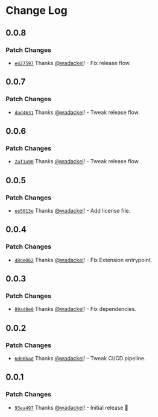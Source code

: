 # Change Log

## 0.0.8

### Patch Changes

- [`e427597`](https://github.com/scaffdog/vscode/commit/e427597148837c43389436a0317dc911fb47f518) Thanks [@wadackel](https://github.com/wadackel)! - Fix release flow.

## 0.0.7

### Patch Changes

- [`dad4631`](https://github.com/scaffdog/vscode/commit/dad46317c8830b163395128a795351360f0a29a3) Thanks [@wadackel](https://github.com/wadackel)! - Tweak release flow.

## 0.0.6

### Patch Changes

- [`2af1a90`](https://github.com/scaffdog/vscode/commit/2af1a90ee452f4164f8f142d51c20a2c825942fa) Thanks [@wadackel](https://github.com/wadackel)! - Tweak release flow.

## 0.0.5

### Patch Changes

- [`ee5013e`](https://github.com/scaffdog/vscode/commit/ee5013e161a98e7a3aa1c71295886db998bf8ad3) Thanks [@wadackel](https://github.com/wadackel)! - Add license file.

## 0.0.4

### Patch Changes

- [`48de062`](https://github.com/scaffdog/vscode/commit/48de062acbd66d44504e0713323dc86f0d7ed23a) Thanks [@wadackel](https://github.com/wadackel)! - Fix Extension entrypoint.

## 0.0.3

### Patch Changes

- [`89ad8e0`](https://github.com/scaffdog/vscode/commit/89ad8e0309a2ce48443b97067a081b970553d0d2) Thanks [@wadackel](https://github.com/wadackel)! - Fix dependencies.

## 0.0.2

### Patch Changes

- [`6d00bad`](https://github.com/scaffdog/vscode/commit/6d00bad7373937cbc9cb4cc867593d27aa329d76) Thanks [@wadackel](https://github.com/wadackel)! - Tweak CI/CD pipeline.

## 0.0.1

### Patch Changes

- [`93ea497`](https://github.com/scaffdog/vscode/commit/93ea497dc159055ecc653e6ccff3e4da3b9bb02c) Thanks [@wadackel](https://github.com/wadackel)! - Initial release :tada:
